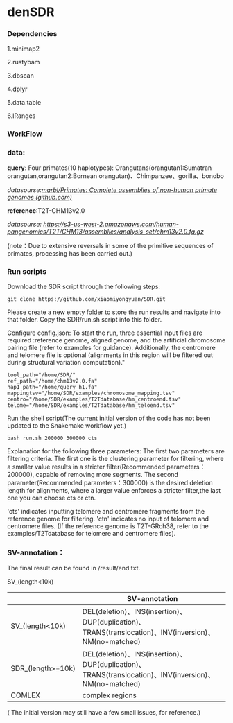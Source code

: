 # denSDR

### Dependencies

1.minimap2

2.rustybam

3.dbscan

4.dplyr

5.data.table

6.IRanges

### WorkFlow

### data:

**query**: Four primates(10 haplotypes): Orangutans(orangutan1:Sumatran orangutan,orangutan2:Bornean orangutan)、Chimpanzee、gorilla、bonobo

*datasourse:[marbl/Primates: Complete assemblies of non-human primate genomes (github.com)](https://github.com/marbl/Primates?tab=readme-ov-file)*

**reference**:T2T-CHM13v2.0

*datasourse: https://s3-us-west-2.amazonaws.com/human-pangenomics/T2T/CHM13/assemblies/analysis_set/chm13v2.0.fa.gz*

(note：Due to extensive reversals in some of the primitive sequences of primates, processing has been carried out.)



### Run scripts

Download the SDR script through the following steps:

```
git clone https://github.com/xiaomiyongyuan/SDR.git
```

Please create a new empty folder to store the run results and navigate into that folder. Copy the SDR/run.sh script into this folder.

Configure config.json: To start the run, three essential input files are required :reference genome, aligned genome, and the artificial chromosome pairing file (refer to examples for guidance). Additionally, the centromere and telomere file is optional (alignments in this region will be filtered out during structural variation computation)."



```shell
tool_path="/home/SDR/"
ref_path="/home/chm13v2.0.fa"
hap1_path="/home/query_h1.fa"
mappingtsv="/home/SDR/examples/chromosome_mapping.tsv"
centro="/home/SDR/examples/T2Tdatabase/hm_centroend.tsv"
telome="/home/SDR/examples/T2Tdatabase/hm_teloend.tsv"
```

Run the shell script(The current initial version of the code has not been updated to the Snakemake workflow yet.)

```shell
bash run.sh 200000 300000 cts
```

Explanation for the following three parameters: The first two parameters are filtering criteria. The first one is the clustering parameter for filtering, where a smaller value results in a stricter filter(Recommended parameters：200000), capable of removing more segments. The second parameter(Recommended parameters：300000) is the desired deletion length for alignments, where a larger value enforces a stricter filter,the last one you can choose cts or ctn.

'cts' indicates inputting telomere and centromere fragments from the reference genome for filtering.
'ctn' indicates no input of telomere and centromere files. (If the reference genome is T2T-GRch38, refer to the examples/T2Tdatabase for telomere and centromere files).

### SV-annotation：

The final result can be found in /result/end.txt.

SV_(length<10k)

|                   | SV-annotation                                                |
| ----------------- | ------------------------------------------------------------ |
| SV_(length<10k)   | DEL(deletion)、INS(insertion)、DUP(duplication)、TRANS(translocation)、INV(inversion)、NM(no-matched) |
| SDR_(length>=10k) | DEL(deletion)、INS(insertion)、DUP(duplication)、TRANS(translocation)、INV(inversion)、NM(no-matched) |
| COMLEX            | complex regions                                              |



( The initial version may still have a few small issues, for reference.)



